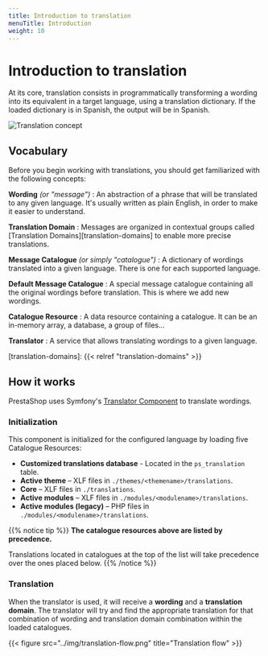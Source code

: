 ```yaml
---
title: Introduction to translation
menuTitle: Introduction
weight: 10
---
```


# Introduction to translation

At its core, translation consists in programmatically transforming a wording into its equivalent in a target language, using a translation dictionary. If the loaded dictionary is in Spanish, the output will be in Spanish.

![Translation concept](../img/translation-concept.png)

## Vocabulary

Before you begin working with translations, you should get familiarized with the following concepts:

**Wording** _(or "message")_
: An abstraction of a phrase that will be translated to any given language. It's usually written as plain English, in order to make it easier to understand.

**Translation Domain**
: Messages are organized in contextual groups called [Translation Domains][translation-domains] to enable more precise translations.

**Message Catalogue** _(or simply "catalogue")_
: A dictionary of wordings translated into a given language. There is one for each supported language.

**Default Message Catalogue**
: A special message catalogue containing all the original wordings before translation. This is where we add new wordings.

**Catalogue Resource**
: A data resource containing a catalogue. It can be an in-memory array, a database, a group of files...

**Translator**
: A service that allows translating wordings to a given language.

[translation-domains]: {{< relref "translation-domains" >}}

## How it works

PrestaShop uses Symfony's [Translator Component](https://symfony.com/doc/4.4/translation.html) to translate wordings. 

### Initialization

This component is initialized for the configured language by loading five Catalogue Resources:

* **Customized translations database** - Located in the `ps_translation` table.
* **Active theme** – XLF files in `./themes/<themename>/translations`.
* **Core** – XLF files in `./translations`.
* **Active modules** – XLF files in `./modules/<modulename>/translations`.
* **Active modules (legacy)** – PHP files in `./modules/<modulename>/translations`.

{{% notice tip %}}
**The catalogue resources above are listed by precedence.** 

Translations located in catalogues at the top of the list will take precedence over the ones placed below.
{{% /notice %}}

### Translation

When the translator is used, it will receive a **wording** and a **translation domain**. The translator will try and find the appropriate translation for that combination of wording and translation domain combination within the loaded catalogues.


{{< figure src="../img/translation-flow.png" title="Translation flow" >}}

